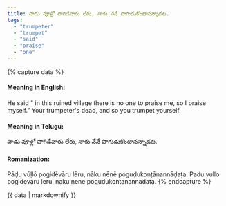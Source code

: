 ```yaml
---
title: పాడు వూళ్లో పొగిడేవారు లేరు, నాకు నేనే పొగుడుకొంటానన్నాడట.
tags:
  - "trumpeter"
  - "trumpet"
  - "said"
  - "praise"
  - "one"
---
```


{% capture data %}
#### Meaning in English:
He said " in this ruined village there is no one to praise me, so I praise myself."
Your trumpeter's dead, and so you trumpet yourself.

#### Meaning in Telugu:
పాడు వూళ్లో పొగిడేవారు లేరు, నాకు నేనే పొగుడుకొంటానన్నాడట.

#### Romanization:
Pāḍu vūḷlō pogiḍēvāru lēru, nāku nēnē poguḍukoṇṭānannāḍaṭa.
Padu vullo pogidevaru leru, naku nene pogudukontanannadata.
{% endcapture %}

{{ data | markdownify }}

